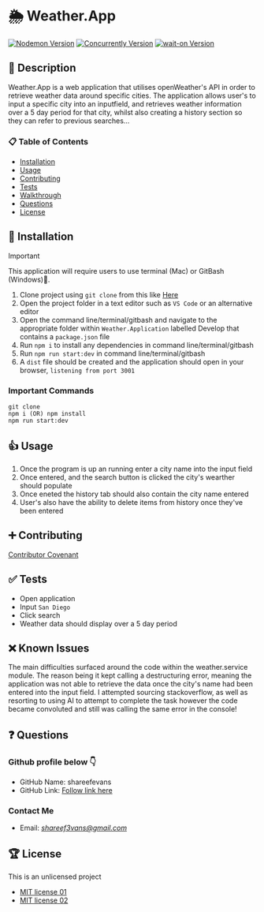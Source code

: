 # 🌦️ Weather.App

[![Nodemon Version](https://img.shields.io/npm/v/nodemon.svg)](https://www.npmjs.com/package/nodemon) [![Concurrently Version](https://img.shields.io/npm/v/concurrently.svg)](https://www.npmjs.com/package/concurrently) [![wait-on Version](https://img.shields.io/npm/v/wait-on.svg)](https://www.npmjs.com/package/wait-on)

## 🚀 Description

Weather.App is a web application that utilises openWeather's API in order to retrieve weather data around specific cities. The application allows user's to input a specific city into an inputfield, and retrieves weather information over a 5 day period for that city, whilst also creating a history section so they can refer to previous searches...

### 📋 Table of Contents

- [Installation](#installation)
- [Usage](#usage)
- [Contributing](#contributing)
- [Tests](#tests)
- [Walkthrough](#walkthrough)
- [Questions](#questions)
- [License](#license)

## 🔌 Installation

> [!IMPORTANT]
> This application will require users to use terminal (Mac) or GitBash (Windows)🚨.

1. Clone project using `git clone` from this like [Here](https://github.com/shareefevans/Weather.Application)
2. Open the project folder in a text editor such as `VS Code` or an alternative editor
3. Open the command line/terminal/gitbash and navigate to the appropriate folder within `Weather.Application` labelled Develop that contains a `package.json` file
4. Run `npm i` to install any dependencies in command line/terminal/gitbash
5. Run `npm run start:dev` in command line/terminal/gitbash
6. A `dist` file should be created and the application should open in your browser, `listening from port 3001`

### Important Commands

```
git clone
npm i (OR) npm install
npm run start:dev
```

## 👍 Usage

1. Once the program is up an running enter a city name into the input field
2. Once entered, and the search button is clicked the city's wearther should populate
3. Once eneted the history tab should also contain the city name entered
4. User's also have the ability to delete items from history once they've been entered

## ➕ Contributing

[Contributor Covenant](https://www.contributor-covenant.org/)

## ✅ Tests

- Open application
- Input `San Diego`
- Click search
- Weather data should display over a 5 day period

## ❌ Known Issues

The main difficulties surfaced around the code within the weather.service module. The reason being it kept calling a destructuring error, meaning the application was not able to retrieve the data once the city's name had been entered into the input field. I attempted sourcing stackoverflow, as well as resorting to using AI to attempt to complete the task however the code became convoluted and still was calling the same error in the console!

## ❓ Questions

### Github profile below 👇

- GitHub Name: shareefevans
- GitHub Link: [Follow link here](https://github.com/shareefevans)

### Contact Me

- Email: *shareef3vans@gmail.com*

## 🏆 License

This is an unlicensed project

- [MIT license 01](http://rem.mit-license.org)
- [MIT license 02](https://raw.githubusercontent.com/jeffbski/wait-on/master/LICENSE)

